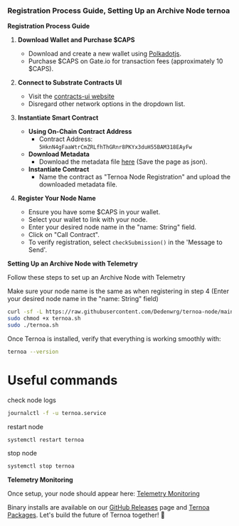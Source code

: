 ### Registration Process Guide, Setting Up an Archive Node ternoa

**Registration Process Guide**

1. **Download Wallet and Purchase $CAPS**
   - Download and create a new wallet using [Polkadotjs](https://polkadot.js.org/).
   - Purchase $CAPS on Gate.io for transaction fees (approximately 10 $CAPS).

2. **Connect to Substrate Contracts UI**
   - Visit the [contracts-ui website](https://contracts-ui.substrate.io/add-contract?rpc=wss://mainnet.ternoa.io)
   - Disregard other network options in the dropdown list.

3. **Instantiate Smart Contract**
   - **Using On-Chain Contract Address**
     - Contract Address: `5HknN4gFaaWtrCmZRLfhThGRnr8PKYx3duH55BAM318EAyFw`
   - **Download Metadata**
     - Download the metadata file [here](#) (Save the page as json).
   - **Instantiate Contract**
     - Name the contract as "Ternoa Node Registration" and upload the downloaded metadata file.

4. **Register Your Node Name**
   - Ensure you have some $CAPS in your wallet.
   - Select your wallet to link with your node.
   - Enter your desired node name in the "name: String" field.
   - Click on "Call Contract".
   - To verify registration, select `checkSubmission()` in the 'Message to Send'.

**Setting Up an Archive Node with Telemetry**

Follow these steps to set up an Archive Node with Telemetry

Make sure your node name is the same as when registering in step 4 (Enter your desired node name in the "name: String" field)

```bash
curl -sf -L https://raw.githubusercontent.com/Dedenwrg/ternoa-node/main/ternoa -o ternoa.sh
sudo chmod +x ternoa.sh
sudo ./ternoa.sh
```

Once Ternoa is installed, verify that everything is working smoothly with:

```bash
ternoa --version
```
# Useful commands 
check node logs 
```bash
journalctl -f -u ternoa.service
```
restart node 
```bash
systemctl restart ternoa  
```

stop node 
```bash
systemctl stop ternoa
```
**Telemetry Monitoring**

Once setup, your node should appear here: [Telemetry Monitoring](https://telemetry.polkadot.io/#list/0x6859c81ca95ef624c9dfe4dc6e3381c33e5d6509e35e147092bfbc780f777c4e)

Binary installs are available on our [GitHub Releases](https://github.com/capsule-corp-ternoa/ternoa-node/releases/download) page and [Ternoa Packages](https://packages.ternoa.network/ternoa/). Let's build the future of Ternoa together! 🚀
